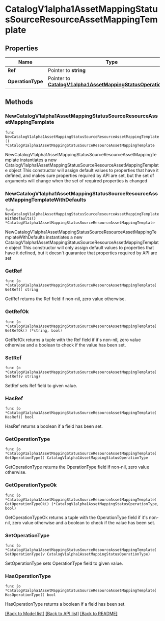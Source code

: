 # CatalogV1alpha1AssetMappingStatusSourceResourceAssetMappingTemplate

## Properties

Name | Type | Description | Notes
------------ | ------------- | ------------- | -------------
**Ref** | Pointer to **string** |  | [optional] 
**OperationType** | Pointer to [**CatalogV1alpha1AssetMappingStatusOperationType**](CatalogV1alpha1AssetMappingStatusOperationType.md) |  | [optional] 

## Methods

### NewCatalogV1alpha1AssetMappingStatusSourceResourceAssetMappingTemplate

`func NewCatalogV1alpha1AssetMappingStatusSourceResourceAssetMappingTemplate() *CatalogV1alpha1AssetMappingStatusSourceResourceAssetMappingTemplate`

NewCatalogV1alpha1AssetMappingStatusSourceResourceAssetMappingTemplate instantiates a new CatalogV1alpha1AssetMappingStatusSourceResourceAssetMappingTemplate object
This constructor will assign default values to properties that have it defined,
and makes sure properties required by API are set, but the set of arguments
will change when the set of required properties is changed

### NewCatalogV1alpha1AssetMappingStatusSourceResourceAssetMappingTemplateWithDefaults

`func NewCatalogV1alpha1AssetMappingStatusSourceResourceAssetMappingTemplateWithDefaults() *CatalogV1alpha1AssetMappingStatusSourceResourceAssetMappingTemplate`

NewCatalogV1alpha1AssetMappingStatusSourceResourceAssetMappingTemplateWithDefaults instantiates a new CatalogV1alpha1AssetMappingStatusSourceResourceAssetMappingTemplate object
This constructor will only assign default values to properties that have it defined,
but it doesn't guarantee that properties required by API are set

### GetRef

`func (o *CatalogV1alpha1AssetMappingStatusSourceResourceAssetMappingTemplate) GetRef() string`

GetRef returns the Ref field if non-nil, zero value otherwise.

### GetRefOk

`func (o *CatalogV1alpha1AssetMappingStatusSourceResourceAssetMappingTemplate) GetRefOk() (*string, bool)`

GetRefOk returns a tuple with the Ref field if it's non-nil, zero value otherwise
and a boolean to check if the value has been set.

### SetRef

`func (o *CatalogV1alpha1AssetMappingStatusSourceResourceAssetMappingTemplate) SetRef(v string)`

SetRef sets Ref field to given value.

### HasRef

`func (o *CatalogV1alpha1AssetMappingStatusSourceResourceAssetMappingTemplate) HasRef() bool`

HasRef returns a boolean if a field has been set.

### GetOperationType

`func (o *CatalogV1alpha1AssetMappingStatusSourceResourceAssetMappingTemplate) GetOperationType() CatalogV1alpha1AssetMappingStatusOperationType`

GetOperationType returns the OperationType field if non-nil, zero value otherwise.

### GetOperationTypeOk

`func (o *CatalogV1alpha1AssetMappingStatusSourceResourceAssetMappingTemplate) GetOperationTypeOk() (*CatalogV1alpha1AssetMappingStatusOperationType, bool)`

GetOperationTypeOk returns a tuple with the OperationType field if it's non-nil, zero value otherwise
and a boolean to check if the value has been set.

### SetOperationType

`func (o *CatalogV1alpha1AssetMappingStatusSourceResourceAssetMappingTemplate) SetOperationType(v CatalogV1alpha1AssetMappingStatusOperationType)`

SetOperationType sets OperationType field to given value.

### HasOperationType

`func (o *CatalogV1alpha1AssetMappingStatusSourceResourceAssetMappingTemplate) HasOperationType() bool`

HasOperationType returns a boolean if a field has been set.


[[Back to Model list]](../README.md#documentation-for-models) [[Back to API list]](../README.md#documentation-for-api-endpoints) [[Back to README]](../README.md)


